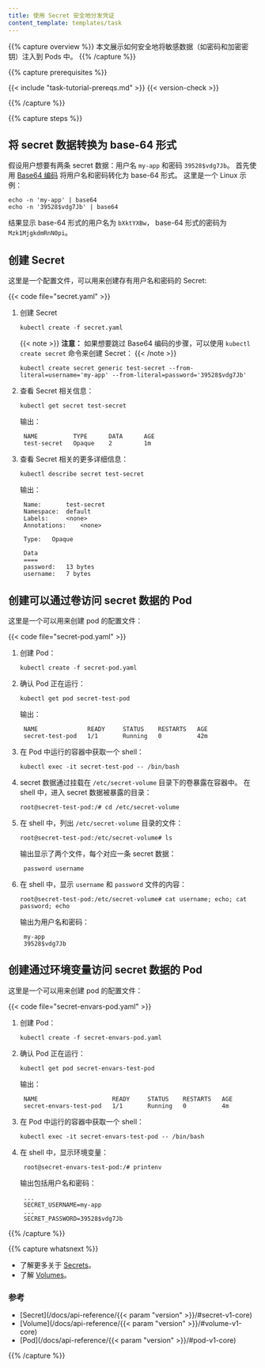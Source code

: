 ```yaml
---
title: 使用 Secret 安全地分发凭证
content_template: templates/task
---
```


{{% capture overview %}}
本文展示如何安全地将敏感数据（如密码和加密密钥）注入到 Pods 中。
{{% /capture %}}

{{% capture prerequisites %}}

{{< include "task-tutorial-prereqs.md" >}} {{< version-check >}}

{{% /capture %}}

{{% capture steps %}}

## 将 secret 数据转换为 base-64 形式

假设用户想要有两条 secret 数据：用户名 `my-app` 和密码
`39528$vdg7Jb`。 首先使用 [Base64 编码](https://www.base64encode.org/) 将用户名和密码转化为 base-64 形式。 这里是一个 Linux 示例：

    echo -n 'my-app' | base64
    echo -n '39528$vdg7Jb' | base64

结果显示 base-64 形式的用户名为 `bXktYXBw`，
base-64 形式的密码为 `Mzk1MjgkdmRnN0pi`。

## 创建 Secret

这里是一个配置文件，可以用来创建存有用户名和密码的 Secret:

{{< code file="secret.yaml" >}}

1. 创建 Secret

       kubectl create -f secret.yaml

    {{< note >}}
    **注意：** 如果想要跳过 Base64 编码的步骤，可以使用 `kubectl create secret` 命令来创建 Secret：
    {{< /note >}}

       kubectl create secret generic test-secret --from-literal=username='my-app' --from-literal=password='39528$vdg7Jb'

1. 查看 Secret 相关信息：

       kubectl get secret test-secret

    输出：

        NAME          TYPE      DATA      AGE
        test-secret   Opaque    2         1m

1. 查看 Secret 相关的更多详细信息：

       kubectl describe secret test-secret

    输出：

        Name:       test-secret
        Namespace:  default
        Labels:     <none>
        Annotations:    <none>

        Type:   Opaque

        Data
        ====
        password:   13 bytes
        username:   7 bytes

## 创建可以通过卷访问 secret 数据的 Pod

这里是一个可以用来创建 pod 的配置文件：

{{< code file="secret-pod.yaml" >}}

1. 创建 Pod：

       kubectl create -f secret-pod.yaml

1. 确认 Pod 正在运行：

       kubectl get pod secret-test-pod

    输出：

        NAME              READY     STATUS    RESTARTS   AGE
        secret-test-pod   1/1       Running   0          42m


1. 在 Pod 中运行的容器中获取一个 shell：

       kubectl exec -it secret-test-pod -- /bin/bash

1. secret 数据通过挂载在 `/etc/secret-volume` 目录下的卷暴露在容器中。
在 shell 中，进入 secret 数据被暴露的目录：

       root@secret-test-pod:/# cd /etc/secret-volume

1. 在 shell 中，列出 `/etc/secret-volume` 目录的文件：

       root@secret-test-pod:/etc/secret-volume# ls

    输出显示了两个文件，每个对应一条 secret 数据：

        password username

1. 在 shell 中，显示 `username` 和 `password` 文件的内容：

       root@secret-test-pod:/etc/secret-volume# cat username; echo; cat password; echo

    输出为用户名和密码：

        my-app
        39528$vdg7Jb

## 创建通过环境变量访问 secret 数据的 Pod

这里是一个可以用来创建 pod 的配置文件：

{{< code file="secret-envars-pod.yaml" >}}

1. 创建 Pod：

       kubectl create -f secret-envars-pod.yaml

1. 确认 Pod 正在运行：

       kubectl get pod secret-envars-test-pod

    输出：

        NAME                     READY     STATUS    RESTARTS   AGE
        secret-envars-test-pod   1/1       Running   0          4m

1. 在 Pod 中运行的容器中获取一个 shell：

       kubectl exec -it secret-envars-test-pod -- /bin/bash

1. 在 shell 中，显示环境变量：

        root@secret-envars-test-pod:/# printenv

    输出包括用户名和密码：

        ...
        SECRET_USERNAME=my-app
        ...
        SECRET_PASSWORD=39528$vdg7Jb

{{% /capture %}}

{{% capture whatsnext %}}

* 了解更多关于 [Secrets](/zh/docs/concepts/configuration/secret/)。
* 了解 [Volumes](/docs/concepts/storage/volumes/)。

### 参考

* [Secret](/docs/api-reference/{{< param "version" >}}/#secret-v1-core)
* [Volume](/docs/api-reference/{{< param "version" >}}/#volume-v1-core)
* [Pod](/docs/api-reference/{{< param "version" >}}/#pod-v1-core)

{{% /capture %}}


